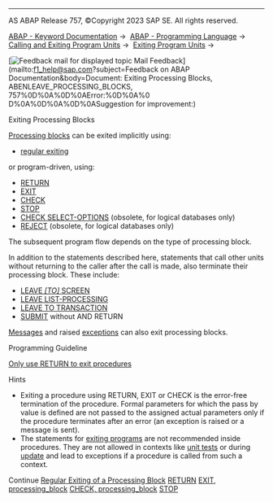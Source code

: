   

* * *

AS ABAP Release 757, ©Copyright 2023 SAP SE. All rights reserved.

[ABAP - Keyword Documentation](https://help.sap.com/doc/abapdocu_757_index_htm/7.57/en-US/abenabap.htm) →  [ABAP - Programming Language](https://help.sap.com/doc/abapdocu_757_index_htm/7.57/en-US/abenabap_reference.htm) →  [Calling and Exiting Program Units](https://help.sap.com/doc/abapdocu_757_index_htm/7.57/en-US/abenabap_execution.htm) →  [Exiting Program Units](https://help.sap.com/doc/abapdocu_757_index_htm/7.57/en-US/abenleave_program_units.htm) → 

 [![](Mail.gif?object=Mail.gif&sap-language=EN "Feedback mail for displayed topic") Mail Feedback](mailto:f1_help@sap.com?subject=Feedback on ABAP Documentation&body=Document: Exiting Processing Blocks, ABENLEAVE_PROCESSING_BLOCKS, 757%0D%0A%0D%0AError:%0D%0A%0
D%0A%0D%0A%0D%0ASuggestion for improvement:)

Exiting Processing Blocks

[Processing blocks](https://help.sap.com/doc/abapdocu_757_index_htm/7.57/en-US/abenprocessing_block_glosry.htm "Glossary Entry") can be exited implicitly using:

-   [regular exiting](https://help.sap.com/doc/abapdocu_757_index_htm/7.57/en-US/abenend_processing_blocks.htm)

or program-driven, using:

-   [RETURN](https://help.sap.com/doc/abapdocu_757_index_htm/7.57/en-US/abapreturn.htm)
-   [EXIT](https://help.sap.com/doc/abapdocu_757_index_htm/7.57/en-US/abapexit_processing_blocks.htm)
-   [CHECK](https://help.sap.com/doc/abapdocu_757_index_htm/7.57/en-US/abapcheck_processing_blocks.htm)
-   [STOP](https://help.sap.com/doc/abapdocu_757_index_htm/7.57/en-US/abapstop.htm)
-   [CHECK SELECT-OPTIONS](https://help.sap.com/doc/abapdocu_757_index_htm/7.57/en-US/abapcheck_select-options.htm) (obsolete, for logical databases only)
-   [REJECT](https://help.sap.com/doc/abapdocu_757_index_htm/7.57/en-US/abapreject.htm) (obsolete, for logical databases only)

The subsequent program flow depends on the type of processing block.

In addition to the statements described here, statements that call other units without returning to the caller after the call is made, also terminate their processing block. These include:

-   [LEAVE *\[*TO*\]* SCREEN](https://help.sap.com/doc/abapdocu_757_index_htm/7.57/en-US/abapleave_screen.htm)
-   [LEAVE LIST-PROCESSING](https://help.sap.com/doc/abapdocu_757_index_htm/7.57/en-US/abapleave_list-processing.htm)
-   [LEAVE TO TRANSACTION](https://help.sap.com/doc/abapdocu_757_index_htm/7.57/en-US/abapleave_to_transaction.htm)
-   [SUBMIT](https://help.sap.com/doc/abapdocu_757_index_htm/7.57/en-US/abapsubmit.htm) without AND RETURN

[Messages](https://help.sap.com/doc/abapdocu_757_index_htm/7.57/en-US/abenmessage_glosry.htm "Glossary Entry") and raised [exceptions](https://help.sap.com/doc/abapdocu_757_index_htm/7.57/en-US/abenexception_glosry.htm "Glossary Entry") can also exit processing blocks.

Programming Guideline

[Only use RETURN to exit procedures](https://help.sap.com/doc/abapdocu_757_index_htm/7.57/en-US/abenexit_procedure_guidl.htm "Guideline")

Hints

-   Exiting a procedure using RETURN, EXIT or CHECK is the error-free termination of the procedure. Formal parameters for which the pass by value is defined are not passed to the assigned actual parameters only if the procedure terminates after an error (an exception is raised or a message is sent).
-   The statements for [exiting programs](https://help.sap.com/doc/abapdocu_757_index_htm/7.57/en-US/abenabap_leave_program.htm) are not recommended inside procedures. They are not allowed in contexts like [unit tests](https://help.sap.com/doc/abapdocu_757_index_htm/7.57/en-US/abenunit_test_glosry.htm "Glossary Entry") or during [update](https://help.sap.com/doc/abapdocu_757_index_htm/7.57/en-US/abendb_commit_during_update.htm) and lead to exceptions if a procedure is called from such a context.

Continue
[Regular Exiting of a Processing Block](https://help.sap.com/doc/abapdocu_757_index_htm/7.57/en-US/abenend_processing_blocks.htm)
[RETURN](https://help.sap.com/doc/abapdocu_757_index_htm/7.57/en-US/abapreturn.htm)
[EXIT, processing\_block](https://help.sap.com/doc/abapdocu_757_index_htm/7.57/en-US/abapexit_processing_blocks.htm)
[CHECK, processing\_block](https://help.sap.com/doc/abapdocu_757_index_htm/7.57/en-US/abapcheck_processing_blocks.htm)
[STOP](https://help.sap.com/doc/abapdocu_757_index_htm/7.57/en-US/abapstop.htm)